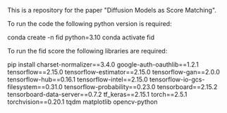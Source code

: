 This is a repository for the paper "Diffusion Models as Score Matching".

To run the code the following python version is required:

conda create -n fid python=3.10
conda activate fid


To run the fid score the following libraries are required:

pip install charset-normalizer==3.4.0 google-auth-oauthlib==1.2.1 tensorflow==2.15.0 tensorflow-estimator==2.15.0 tensorflow-gan==2.0.0 tensorflow-hub==0.16.1 tensorflow-intel==2.15.0 tensorflow-io-gcs-filesystem==0.31.0 tensorflow-probability==0.23.0 tensorboard==2.15.2 tensorboard-data-server==0.7.2 tf_keras==2.15.1 torch==2.5.1 torchvision==0.20.1 tqdm matplotlib opencv-python

